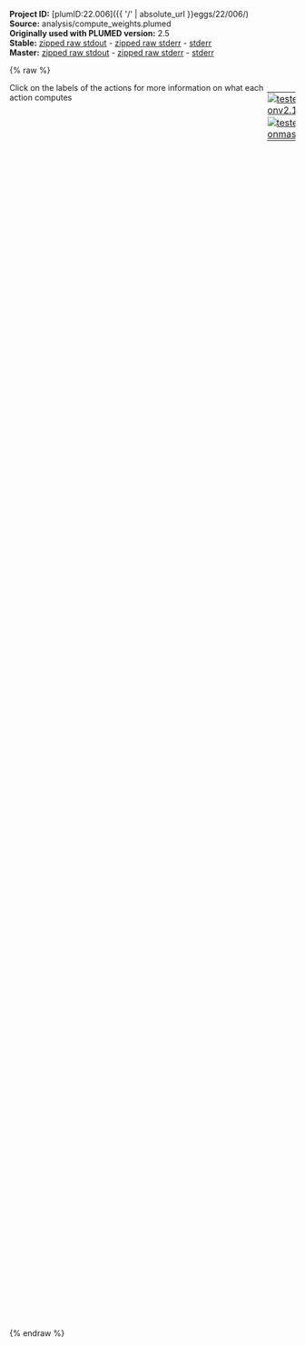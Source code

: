 **Project ID:** [plumID:22.006]({{ '/' | absolute_url }}eggs/22/006/)  
**Source:** analysis/compute_weights.plumed  
**Originally used with PLUMED version:** 2.5  
**Stable:** [zipped raw stdout](compute_weights.plumed.plumed.stdout.txt.zip) - [zipped raw stderr](compute_weights.plumed.plumed.stderr.txt.zip) - [stderr](compute_weights.plumed.plumed.stderr)  
**Master:** [zipped raw stdout](compute_weights.plumed.plumed_master.stdout.txt.zip) - [zipped raw stderr](compute_weights.plumed.plumed_master.stderr.txt.zip) - [stderr](compute_weights.plumed.plumed_master.stderr)  

{% raw %}
<div style="width: 100%; float:left">
<div style="width: 90%; float:left" id="value_details_data/analysis/compute_weights.plumed"> Click on the labels of the actions for more information on what each action computes </div>
<div style="width: 10%; float:left"><table><tr><td style="padding:1px"><a href="compute_weights.plumed.plumed.stderr"><img src="https://img.shields.io/badge/v2.10-passing-green.svg" alt="tested onv2.10" /></a></td></tr><tr><td style="padding:1px"><a href="compute_weights.plumed.plumed_master.stderr"><img src="https://img.shields.io/badge/master-passing-green.svg" alt="tested onmaster" /></a></td></tr></table></div></div>
<pre style="width=97%;">
<span style="color:blue" class="comment"># groups.txt is generated by parse_atoms.py</span>
<span style="color:blue" class="comment"># an example groups.txt file is included</span>
<span id="data/analysis/compute_weights.plumedgroups.txt_short"><span class="plumedtooltip" style="color:green">INCLUDE<span class="right">Includes an external input file, similar to #include in C preprocessor. <a href="https://www.plumed.org/doc-master/user-doc/html/_i_n_c_l_u_d_e.html">More details</a>. Show <a class="toggler" href='javascript:;' onclick='toggleDisplay("data/analysis/compute_weights.plumedgroups.txt");'>included file</a><i></i></span></span> <span class="plumedtooltip">FILE<span class="right">file to be included<i></i></span></span>=<a class="toggler" href='javascript:;' onclick='toggleDisplay("data/analysis/compute_weights.plumedgroups.txt");'>groups.txt</a>
</span><span id="data/analysis/compute_weights.plumedgroups.txt_long" style="display:none;"><span style="color:blue" class="comment"># The command:
</span><span class="toggler" style="color:red" onclick='toggleDisplay("data/analysis/compute_weights.plumedgroups.txt")'># INCLUDE FILE=groups.txt
</span><span style="color:blue" class="comment"># ensures PLUMED loads the contents of the file called groups.txt</span>
<span style="color:blue" class="comment"># The contents of this file are shown below (click the red comment to hide them).</span>
<span style="display:none;" id="data/analysis/compute_weights.plumedgroups.txt">The INCLUDE action with label <b>groups.txt</b> calculates something</span><b name="data/analysis/compute_weights.plumedc1" onclick='showPath("data/analysis/compute_weights.plumed","data/analysis/compute_weights.plumedc1","data/analysis/compute_weights.plumedc1","violet")'>c1</b><span style="display:none;" id="data/analysis/compute_weights.plumedc1">The GROUP action with label <b>c1</b> calculates the following quantities:<table  align="center" frame="void" width="95%" cellpadding="5%"><tr><td width="5%"><b> Quantity </b>  </td><td width="5%"><b> Type </b>  </td><td><b> Description </b> </td></tr><tr><td width="5%">c1</td><td width="5%"><font color="violet">atoms</font></td><td>indices of atoms specified in GROUP</td></tr></table></span>: <span class="plumedtooltip" style="color:green">GROUP<span class="right">Define a group of atoms so that a particular list of atoms can be referenced with a single label in definitions of CVs or virtual atoms. <a href="https://www.plumed.org/doc-master/user-doc/html/_g_r_o_u_p.html" style="color:green">More details</a><i></i></span></span> <span class="plumedtooltip">ATOMS<span class="right">the numerical indexes for the set of atoms in the group<i></i></span></span>=5,6,7,9,20,21,22,24,40,41,42,44,60,61,62,64,70,71,72,74,80,81,82,84,95,99
<b name="data/analysis/compute_weights.plumedc2" onclick='showPath("data/analysis/compute_weights.plumed","data/analysis/compute_weights.plumedc2","data/analysis/compute_weights.plumedc2","violet")'>c2</b><span style="display:none;" id="data/analysis/compute_weights.plumedc2">The GROUP action with label <b>c2</b> calculates the following quantities:<table  align="center" frame="void" width="95%" cellpadding="5%"><tr><td width="5%"><b> Quantity </b>  </td><td width="5%"><b> Type </b>  </td><td><b> Description </b> </td></tr><tr><td width="5%">c2</td><td width="5%"><font color="violet">atoms</font></td><td>indices of atoms specified in GROUP</td></tr></table></span>: <span class="plumedtooltip" style="color:green">GROUP<span class="right">Define a group of atoms so that a particular list of atoms can be referenced with a single label in definitions of CVs or virtual atoms. <a href="https://www.plumed.org/doc-master/user-doc/html/_g_r_o_u_p.html" style="color:green">More details</a><i></i></span></span> <span class="plumedtooltip">ATOMS<span class="right">the numerical indexes for the set of atoms in the group<i></i></span></span>=104,105,106,108,119,120,121,123,139,140,141,143,159,160,161,163,169,170,171,173,179,180,181,183,194,198
<b name="data/analysis/compute_weights.plumedc3" onclick='showPath("data/analysis/compute_weights.plumed","data/analysis/compute_weights.plumedc3","data/analysis/compute_weights.plumedc3","violet")'>c3</b><span style="display:none;" id="data/analysis/compute_weights.plumedc3">The GROUP action with label <b>c3</b> calculates the following quantities:<table  align="center" frame="void" width="95%" cellpadding="5%"><tr><td width="5%"><b> Quantity </b>  </td><td width="5%"><b> Type </b>  </td><td><b> Description </b> </td></tr><tr><td width="5%">c3</td><td width="5%"><font color="violet">atoms</font></td><td>indices of atoms specified in GROUP</td></tr></table></span>: <span class="plumedtooltip" style="color:green">GROUP<span class="right">Define a group of atoms so that a particular list of atoms can be referenced with a single label in definitions of CVs or virtual atoms. <a href="https://www.plumed.org/doc-master/user-doc/html/_g_r_o_u_p.html" style="color:green">More details</a><i></i></span></span> <span class="plumedtooltip">ATOMS<span class="right">the numerical indexes for the set of atoms in the group<i></i></span></span>=203,204,205,207,225,226,227,229,245,246,247,249,265,266,267,269,275,276,277,279,285,286,287,289,307,311
<b name="data/analysis/compute_weights.plumedc4" onclick='showPath("data/analysis/compute_weights.plumed","data/analysis/compute_weights.plumedc4","data/analysis/compute_weights.plumedc4","violet")'>c4</b><span style="display:none;" id="data/analysis/compute_weights.plumedc4">The GROUP action with label <b>c4</b> calculates the following quantities:<table  align="center" frame="void" width="95%" cellpadding="5%"><tr><td width="5%"><b> Quantity </b>  </td><td width="5%"><b> Type </b>  </td><td><b> Description </b> </td></tr><tr><td width="5%">c4</td><td width="5%"><font color="violet">atoms</font></td><td>indices of atoms specified in GROUP</td></tr></table></span>: <span class="plumedtooltip" style="color:green">GROUP<span class="right">Define a group of atoms so that a particular list of atoms can be referenced with a single label in definitions of CVs or virtual atoms. <a href="https://www.plumed.org/doc-master/user-doc/html/_g_r_o_u_p.html" style="color:green">More details</a><i></i></span></span> <span class="plumedtooltip">ATOMS<span class="right">the numerical indexes for the set of atoms in the group<i></i></span></span>=316,317,318,320,338,339,340,342,358,359,360,362,378,379,380,382,388,389,390,392,398,399,400,402,420,424
<span style="color:blue"># --- End of included input --- </span></span><br/><b name="data/analysis/compute_weights.plumedc1com" onclick='showPath("data/analysis/compute_weights.plumed","data/analysis/compute_weights.plumedc1com","data/analysis/compute_weights.plumedc1com","violet")'>c1com</b><span style="display:none;" id="data/analysis/compute_weights.plumedc1com">The COM action with label <b>c1com</b> calculates the following quantities:<table  align="center" frame="void" width="95%" cellpadding="5%"><tr><td width="5%"><b> Quantity </b>  </td><td width="5%"><b> Type </b>  </td><td><b> Description </b> </td></tr><tr><td width="5%">c1com</td><td width="5%"><font color="violet">atoms</font></td><td>virtual atom calculated by COM action</td></tr></table></span>: <span class="plumedtooltip" style="color:green">COM<span class="right">Calculate the center of mass for a group of atoms. <a href="https://www.plumed.org/doc-master/user-doc/html/_c_o_m.html" style="color:green">More details</a><i></i></span></span> <span class="plumedtooltip">ATOMS<span class="right">the list of atoms which are involved the virtual atom's definition<i></i></span></span>=<b name="data/analysis/compute_weights.plumedc1">c1</b>
<b name="data/analysis/compute_weights.plumedc2com" onclick='showPath("data/analysis/compute_weights.plumed","data/analysis/compute_weights.plumedc2com","data/analysis/compute_weights.plumedc2com","violet")'>c2com</b><span style="display:none;" id="data/analysis/compute_weights.plumedc2com">The COM action with label <b>c2com</b> calculates the following quantities:<table  align="center" frame="void" width="95%" cellpadding="5%"><tr><td width="5%"><b> Quantity </b>  </td><td width="5%"><b> Type </b>  </td><td><b> Description </b> </td></tr><tr><td width="5%">c2com</td><td width="5%"><font color="violet">atoms</font></td><td>virtual atom calculated by COM action</td></tr></table></span>: <span class="plumedtooltip" style="color:green">COM<span class="right">Calculate the center of mass for a group of atoms. <a href="https://www.plumed.org/doc-master/user-doc/html/_c_o_m.html" style="color:green">More details</a><i></i></span></span> <span class="plumedtooltip">ATOMS<span class="right">the list of atoms which are involved the virtual atom's definition<i></i></span></span>=<b name="data/analysis/compute_weights.plumedc2">c2</b>
<b name="data/analysis/compute_weights.plumedc3com" onclick='showPath("data/analysis/compute_weights.plumed","data/analysis/compute_weights.plumedc3com","data/analysis/compute_weights.plumedc3com","violet")'>c3com</b><span style="display:none;" id="data/analysis/compute_weights.plumedc3com">The COM action with label <b>c3com</b> calculates the following quantities:<table  align="center" frame="void" width="95%" cellpadding="5%"><tr><td width="5%"><b> Quantity </b>  </td><td width="5%"><b> Type </b>  </td><td><b> Description </b> </td></tr><tr><td width="5%">c3com</td><td width="5%"><font color="violet">atoms</font></td><td>virtual atom calculated by COM action</td></tr></table></span>: <span class="plumedtooltip" style="color:green">COM<span class="right">Calculate the center of mass for a group of atoms. <a href="https://www.plumed.org/doc-master/user-doc/html/_c_o_m.html" style="color:green">More details</a><i></i></span></span> <span class="plumedtooltip">ATOMS<span class="right">the list of atoms which are involved the virtual atom's definition<i></i></span></span>=<b name="data/analysis/compute_weights.plumedc3">c3</b>
<b name="data/analysis/compute_weights.plumedc4com" onclick='showPath("data/analysis/compute_weights.plumed","data/analysis/compute_weights.plumedc4com","data/analysis/compute_weights.plumedc4com","violet")'>c4com</b><span style="display:none;" id="data/analysis/compute_weights.plumedc4com">The COM action with label <b>c4com</b> calculates the following quantities:<table  align="center" frame="void" width="95%" cellpadding="5%"><tr><td width="5%"><b> Quantity </b>  </td><td width="5%"><b> Type </b>  </td><td><b> Description </b> </td></tr><tr><td width="5%">c4com</td><td width="5%"><font color="violet">atoms</font></td><td>virtual atom calculated by COM action</td></tr></table></span>: <span class="plumedtooltip" style="color:green">COM<span class="right">Calculate the center of mass for a group of atoms. <a href="https://www.plumed.org/doc-master/user-doc/html/_c_o_m.html" style="color:green">More details</a><i></i></span></span> <span class="plumedtooltip">ATOMS<span class="right">the list of atoms which are involved the virtual atom's definition<i></i></span></span>=<b name="data/analysis/compute_weights.plumedc4">c4</b>

<span id="data/analysis/compute_weights.plumeddist_short"><b name="data/analysis/compute_weights.plumeddist" onclick='showPath("data/analysis/compute_weights.plumed","data/analysis/compute_weights.plumeddist","data/analysis/compute_weights.plumeddist_shortcut","blue")'>dist</b><span style="display:none;" id="data/analysis/compute_weights.plumeddist_shortcut">The DISTANCES action with label <b>dist</b> calculates the following quantities:<table  align="center" frame="void" width="95%" cellpadding="5%"><tr><td width="5%"><b> Quantity </b>  </td><td width="5%"><b> Type </b>  </td><td><b> Description </b> </td></tr><tr><td width="5%">dist</td><td width="5%"><font color="blue">vector</font></td><td>the DISTANCES between the each pair of atoms that were specified</td></tr><tr><td width="5%">dist_mean</td><td width="5%"><font color="black">scalar</font></td><td>the mean of the colvars</td></tr></table></span>: <span class="plumedtooltip" style="color:green">DISTANCES<span class="right">Calculate the distances between multiple piars of atoms This action is <a class="toggler" href='javascript:;' onclick='toggleDisplay("data/analysis/compute_weights.plumeddist");'>a shortcut</a>. <a href="https://www.plumed.org/doc-master/user-doc/html/_d_i_s_t_a_n_c_e_s.html">More details</a><i></i></span></span> <span class="plumedtooltip">GROUP<span class="right">Calculate the distance between each distinct pair of atoms in the group<i></i></span></span>=<b name="data/analysis/compute_weights.plumedc1com">c1com</b>,<b name="data/analysis/compute_weights.plumedc2com">c2com</b>,<b name="data/analysis/compute_weights.plumedc3com">c3com</b>,<b name="data/analysis/compute_weights.plumedc4com">c4com</b> <span class="plumedtooltip">MEAN<span class="right"> calculate the mean of all the quantities<i></i></span></span>
</span><span id="data/analysis/compute_weights.plumeddist_long" style="display:none;"><span style="color:blue" class="comment"># PLUMED interprets the command:
</span><span class="toggler" style="color:red" onclick='toggleDisplay("data/analysis/compute_weights.plumeddist")'># dist: DISTANCES GROUP=c1com,c2com,c3com,c4com MEAN</span>
<span style="color:blue" class="comment"># as follows (Click the red comment above to revert to the short version of the input):</span>
<b name="data/analysis/compute_weights.plumeddist" onclick='showPath("data/analysis/compute_weights.plumed","data/analysis/compute_weights.plumeddist","data/analysis/compute_weights.plumeddist","blue")'>dist</b><span style="display:none;" id="data/analysis/compute_weights.plumeddist">The DISTANCE action with label <b>dist</b> calculates the following quantities:<table  align="center" frame="void" width="95%" cellpadding="5%"><tr><td width="5%"><b> Quantity </b>  </td><td width="5%"><b> Type </b>  </td><td><b> Description </b> </td></tr><tr><td width="5%">dist</td><td width="5%"><font color="blue">vector</font></td><td>the DISTANCE for each set of specified atoms</td></tr></table></span>: <span class="plumedtooltip" style="color:green">DISTANCE<span class="right">Calculate the distance between a pair of atoms. <a href="https://www.plumed.org/doc-master/user-doc/html/_d_i_s_t_a_n_c_e.html" style="color:green">More details</a><i></i></span></span> <span class="plumedtooltip">ATOMS1<span class="right">the pair of atom that we are calculating the distance between<i></i></span></span>=<b name="data/analysis/compute_weights.plumedc2com">c2com</b>,<b name="data/analysis/compute_weights.plumedc1com">c1com</b> <span class="plumedtooltip">ATOMS2<span class="right">the pair of atom that we are calculating the distance between<i></i></span></span>=<b name="data/analysis/compute_weights.plumedc3com">c3com</b>,<b name="data/analysis/compute_weights.plumedc1com">c1com</b> <span class="plumedtooltip">ATOMS3<span class="right">the pair of atom that we are calculating the distance between<i></i></span></span>=<b name="data/analysis/compute_weights.plumedc3com">c3com</b>,<b name="data/analysis/compute_weights.plumedc2com">c2com</b> <span class="plumedtooltip">ATOMS4<span class="right">the pair of atom that we are calculating the distance between<i></i></span></span>=<b name="data/analysis/compute_weights.plumedc4com">c4com</b>,<b name="data/analysis/compute_weights.plumedc1com">c1com</b> <span class="plumedtooltip">ATOMS5<span class="right">the pair of atom that we are calculating the distance between<i></i></span></span>=<b name="data/analysis/compute_weights.plumedc4com">c4com</b>,<b name="data/analysis/compute_weights.plumedc2com">c2com</b>     <span style="color:blue" class="comment"># Action input conctinues with 1 further ATOMSn keywords, </span>
<b name="data/analysis/compute_weights.plumeddist_mean" onclick='showPath("data/analysis/compute_weights.plumed","data/analysis/compute_weights.plumeddist_mean","data/analysis/compute_weights.plumeddist_mean","black")'>dist_mean</b><span style="display:none;" id="data/analysis/compute_weights.plumeddist_mean">The MEAN action with label <b>dist_mean</b> calculates the following quantities:<table  align="center" frame="void" width="95%" cellpadding="5%"><tr><td width="5%"><b> Quantity </b>  </td><td width="5%"><b> Type </b>  </td><td><b> Description </b> </td></tr><tr><td width="5%">dist_mean</td><td width="5%"><font color="black">scalar</font></td><td>the mean of all the elements in the input vector</td></tr></table></span>: <span class="plumedtooltip" style="color:green">MEAN<span class="right">Calculate the arithmetic mean of the elements in a vector <a href="https://www.plumed.org/doc-master/user-doc/html/_m_e_a_n.html" style="color:green">More details</a><i></i></span></span> <span class="plumedtooltip">ARG<span class="right">the values input to this function<i></i></span></span>=<b name="data/analysis/compute_weights.plumeddist">dist</b> <span class="plumedtooltip">PERIODIC<span class="right">if the output of your function is periodic then you should specify the periodicity of the function<i></i></span></span>=NO
<span style="color:blue"># --- End of included input --- </span></span><br/><b name="data/analysis/compute_weights.plumedrg1" onclick='showPath("data/analysis/compute_weights.plumed","data/analysis/compute_weights.plumedrg1","data/analysis/compute_weights.plumedrg1","black")'>rg1</b><span style="display:none;" id="data/analysis/compute_weights.plumedrg1">The GYRATION action with label <b>rg1</b> calculates the following quantities:<table  align="center" frame="void" width="95%" cellpadding="5%"><tr><td width="5%"><b> Quantity </b>  </td><td width="5%"><b> Type </b>  </td><td><b> Description </b> </td></tr><tr><td width="5%">rg1</td><td width="5%"><font color="black">scalar</font></td><td>the radius of gyration</td></tr></table></span>: <span class="plumedtooltip" style="color:green">GYRATION<span class="right">Calculate the radius of gyration, or other properties related to it. <a href="https://www.plumed.org/doc-master/user-doc/html/_g_y_r_a_t_i_o_n.html" style="color:green">More details</a><i></i></span></span> <span class="plumedtooltip">TYPE<span class="right"> The type of calculation relative to the Gyration Tensor you want to perform<i></i></span></span>=RADIUS <span class="plumedtooltip">ATOMS<span class="right">the group of atoms that you are calculating the Gyration Tensor for<i></i></span></span>=<b name="data/analysis/compute_weights.plumedc1">c1</b>
<b name="data/analysis/compute_weights.plumedrg2" onclick='showPath("data/analysis/compute_weights.plumed","data/analysis/compute_weights.plumedrg2","data/analysis/compute_weights.plumedrg2","black")'>rg2</b><span style="display:none;" id="data/analysis/compute_weights.plumedrg2">The GYRATION action with label <b>rg2</b> calculates the following quantities:<table  align="center" frame="void" width="95%" cellpadding="5%"><tr><td width="5%"><b> Quantity </b>  </td><td width="5%"><b> Type </b>  </td><td><b> Description </b> </td></tr><tr><td width="5%">rg2</td><td width="5%"><font color="black">scalar</font></td><td>the radius of gyration</td></tr></table></span>: <span class="plumedtooltip" style="color:green">GYRATION<span class="right">Calculate the radius of gyration, or other properties related to it. <a href="https://www.plumed.org/doc-master/user-doc/html/_g_y_r_a_t_i_o_n.html" style="color:green">More details</a><i></i></span></span> <span class="plumedtooltip">TYPE<span class="right"> The type of calculation relative to the Gyration Tensor you want to perform<i></i></span></span>=RADIUS <span class="plumedtooltip">ATOMS<span class="right">the group of atoms that you are calculating the Gyration Tensor for<i></i></span></span>=<b name="data/analysis/compute_weights.plumedc2">c2</b>
<b name="data/analysis/compute_weights.plumedrg3" onclick='showPath("data/analysis/compute_weights.plumed","data/analysis/compute_weights.plumedrg3","data/analysis/compute_weights.plumedrg3","black")'>rg3</b><span style="display:none;" id="data/analysis/compute_weights.plumedrg3">The GYRATION action with label <b>rg3</b> calculates the following quantities:<table  align="center" frame="void" width="95%" cellpadding="5%"><tr><td width="5%"><b> Quantity </b>  </td><td width="5%"><b> Type </b>  </td><td><b> Description </b> </td></tr><tr><td width="5%">rg3</td><td width="5%"><font color="black">scalar</font></td><td>the radius of gyration</td></tr></table></span>: <span class="plumedtooltip" style="color:green">GYRATION<span class="right">Calculate the radius of gyration, or other properties related to it. <a href="https://www.plumed.org/doc-master/user-doc/html/_g_y_r_a_t_i_o_n.html" style="color:green">More details</a><i></i></span></span> <span class="plumedtooltip">TYPE<span class="right"> The type of calculation relative to the Gyration Tensor you want to perform<i></i></span></span>=RADIUS <span class="plumedtooltip">ATOMS<span class="right">the group of atoms that you are calculating the Gyration Tensor for<i></i></span></span>=<b name="data/analysis/compute_weights.plumedc3">c3</b>
<b name="data/analysis/compute_weights.plumedrg4" onclick='showPath("data/analysis/compute_weights.plumed","data/analysis/compute_weights.plumedrg4","data/analysis/compute_weights.plumedrg4","black")'>rg4</b><span style="display:none;" id="data/analysis/compute_weights.plumedrg4">The GYRATION action with label <b>rg4</b> calculates the following quantities:<table  align="center" frame="void" width="95%" cellpadding="5%"><tr><td width="5%"><b> Quantity </b>  </td><td width="5%"><b> Type </b>  </td><td><b> Description </b> </td></tr><tr><td width="5%">rg4</td><td width="5%"><font color="black">scalar</font></td><td>the radius of gyration</td></tr></table></span>: <span class="plumedtooltip" style="color:green">GYRATION<span class="right">Calculate the radius of gyration, or other properties related to it. <a href="https://www.plumed.org/doc-master/user-doc/html/_g_y_r_a_t_i_o_n.html" style="color:green">More details</a><i></i></span></span> <span class="plumedtooltip">TYPE<span class="right"> The type of calculation relative to the Gyration Tensor you want to perform<i></i></span></span>=RADIUS <span class="plumedtooltip">ATOMS<span class="right">the group of atoms that you are calculating the Gyration Tensor for<i></i></span></span>=<b name="data/analysis/compute_weights.plumedc4">c4</b>

<b name="data/analysis/compute_weights.plumedrg" onclick='showPath("data/analysis/compute_weights.plumed","data/analysis/compute_weights.plumedrg","data/analysis/compute_weights.plumedrg","black")'>rg</b><span style="display:none;" id="data/analysis/compute_weights.plumedrg">The COMBINE action with label <b>rg</b> calculates the following quantities:<table  align="center" frame="void" width="95%" cellpadding="5%"><tr><td width="5%"><b> Quantity </b>  </td><td width="5%"><b> Type </b>  </td><td><b> Description </b> </td></tr><tr><td width="5%">rg</td><td width="5%"><font color="black">scalar</font></td><td>a linear compbination</td></tr></table></span>: <span class="plumedtooltip" style="color:green">COMBINE<span class="right">Calculate a polynomial combination of a set of other variables. <a href="https://www.plumed.org/doc-master/user-doc/html/_c_o_m_b_i_n_e.html" style="color:green">More details</a><i></i></span></span> <span class="plumedtooltip">ARG<span class="right">the values input to this function<i></i></span></span>=<b name="data/analysis/compute_weights.plumedrg1">rg1</b>,<b name="data/analysis/compute_weights.plumedrg2">rg2</b>,<b name="data/analysis/compute_weights.plumedrg3">rg3</b>,<b name="data/analysis/compute_weights.plumedrg4">rg4</b> <span class="plumedtooltip">NORMALIZE<span class="right"> normalize all the coefficients so that in total they are equal to one<i></i></span></span> <span class="plumedtooltip">PERIODIC<span class="right">if the output of your function is periodic then you should specify the periodicity of the function<i></i></span></span>=NO

<span class="plumedtooltip" style="color:green">METAD<span class="right">Used to performed metadynamics on one or more collective variables. <a href="https://www.plumed.org/doc-master/user-doc/html/_m_e_t_a_d.html" style="color:green">More details</a><i></i></span></span> ...
      <span class="plumedtooltip">ARG<span class="right">the labels of the scalars on which the bias will act<i></i></span></span>=<b name="data/analysis/compute_weights.plumeddist">dist.mean</b>,<b name="data/analysis/compute_weights.plumedrg">rg</b> <span class="plumedtooltip">PACE<span class="right">the frequency for hill addition<i></i></span></span>=100000000 <span class="plumedtooltip">BIASFACTOR<span class="right">use well tempered metadynamics and use this bias factor<i></i></span></span>=5 <span class="plumedtooltip">TEMP<span class="right">the system temperature - this is only needed if you are doing well-tempered metadynamics<i></i></span></span>=300.0 <span class="plumedtooltip">SIGMA<span class="right">the widths of the Gaussian hills<i></i></span></span>=0.05,0.01
      <span class="plumedtooltip">GRID_MIN<span class="right">the lower bounds for the grid<i></i></span></span>=0,0 <span class="plumedtooltip">GRID_MAX<span class="right">the upper bounds for the grid<i></i></span></span>=5,1.5  <span class="plumedtooltip">GRID_BIN<span class="right">the number of bins for the grid<i></i></span></span>=500,500 <span class="plumedtooltip">HEIGHT<span class="right">the heights of the Gaussian hills<i></i></span></span>=5
<span style="color:blue" class="comment"># Uncomment line when HILLS file is present      RESTART=YES FILE=HILLS</span>
... METAD
<br/><span id="data/analysis/compute_weights.plumeddefbias_short"><span style="display:none;" id="data/analysis/compute_weights.plumed">The METAD action with label <b></b> calculates the following quantities:<table  align="center" frame="void" width="95%" cellpadding="5%"><tr><td width="5%"><b> Quantity </b>  </td><td><b> Description </b> </td></tr><tr><td width="5%">.bias</td><td>the instantaneous value of the bias potential</td></tr></table></span><b name="data/analysis/compute_weights.plumedbias" onclick='showPath("data/analysis/compute_weights.plumed","data/analysis/compute_weights.plumedbias","data/analysis/compute_weights.plumedbias","black")'>bias</b><span style="display:none;" id="data/analysis/compute_weights.plumedbias">The REWEIGHT_BIAS action with label <b>bias</b> calculates the following quantities:<table  align="center" frame="void" width="95%" cellpadding="5%"><tr><td width="5%"><b> Quantity </b>  </td><td width="5%"><b> Type </b>  </td><td><b> Description </b> </td></tr><tr><td width="5%">bias</td><td width="5%"><font color="black">scalar</font></td><td>the weight to use for this frame to negate the effect the bias</td></tr></table></span>: <span class="plumedtooltip" style="color:green">REWEIGHT_BIAS<span class="right">Calculate weights for ensemble averages that negate the effect the bias has on the region of phase space explored This action has <a class="toggler" href='javascript:;' onclick='toggleDisplay("data/analysis/compute_weights.plumeddefbias");'>hidden defaults</a>. <a href="https://www.plumed.org/doc-master/user-doc/html/_r_e_w_e_i_g_h_t__b_i_a_s.html">More details</a><i></i></span></span> <span class="plumedtooltip">TEMP<span class="right">the system temperature<i></i></span></span>=300.0
</span><span id="data/analysis/compute_weights.plumeddefbias_long" style="display:none;"><b name="data/analysis/compute_weights.plumedbias" onclick='showPath("data/analysis/compute_weights.plumed","data/analysis/compute_weights.plumedbias","data/analysis/compute_weights.plumedbias","black")'>bias</b>: <span class="plumedtooltip" style="color:green">REWEIGHT_BIAS<span class="right">Calculate weights for ensemble averages that negate the effect the bias has on the region of phase space explored This action uses the <a class="toggler" href='javascript:;' onclick='toggleDisplay("data/analysis/compute_weights.plumeddefbias");'>defaults shown here</a>. <a href="https://www.plumed.org/doc-master/user-doc/html/_r_e_w_e_i_g_h_t__b_i_a_s.html">More details</a><i></i></span></span> <span class="plumedtooltip">TEMP<span class="right">the system temperature<i></i></span></span>=300.0  <span class="plumedtooltip">ARG<span class="right"> the biases that must be taken into account when reweighting<i></i></span></span>=*.bias
</span><span class="plumedtooltip" style="color:green">PRINT<span class="right">Print quantities to a file. <a href="https://www.plumed.org/doc-master/user-doc/html/_p_r_i_n_t.html" style="color:green">More details</a><i></i></span></span> <span class="plumedtooltip">STRIDE<span class="right"> the frequency with which the quantities of interest should be output<i></i></span></span>=2000 <span class="plumedtooltip">FILE<span class="right">the name of the file on which to output these quantities<i></i></span></span>=weights.dat <span class="plumedtooltip">ARG<span class="right">the labels of the values that you would like to print to the file<i></i></span></span>=<b name="data/analysis/compute_weights.plumedbias">bias</b>
</pre>
{% endraw %}
